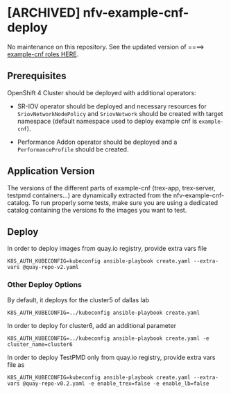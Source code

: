# [ARCHIVED] nfv-example-cnf-deploy
No maintenance on this repository. 
See the updated version of ====> [example-cnf roles HERE](https://github.com/redhatci/ansible-collection-redhatci-ocp/blob/main/roles/example_cnf_deploy/README.md).

## Prerequisites

OpenShift 4 Cluster should be deployed with  additional operators:
 * SR-IOV operator should be deployed and necessary resources for
   `SriovNetworkNodePolicy` and `SriovNetwork` should be created with
   target namespace (default namespace used to deploy example cnf
   is `example-cnf`).

 * Performance Addon operator should be deployed and a `PerformanceProfile`
   should be created.

## Application Version

The versions of the different parts of example-cnf (trex-app, trex-server, testpmd containers...) are dynamically extracted from the nfv-example-cnf-catalog. To run properly some tests, make sure you are using a dedicated catalog containing the versions fo the images you want to test.


## Deploy

In order to deploy images from quay.io registry, provide extra vars file
```
K8S_AUTH_KUBECONFIG=kubeconfig ansible-playbook create.yaml --extra-vars @quay-repo-v2.yaml
```

### Other Deploy Options

By default, it deploys for the cluster5 of dallas lab
```
K8S_AUTH_KUBECONFIG=../kubeconfig ansible-playbook create.yaml
```

In order to deploy for cluster6, add an additional parameter
```
K8S_AUTH_KUBECONFIG=../kubeconfig ansible-playbook create.yaml -e cluster_name=cluster6
```

In order to deploy TestPMD only from quay.io registry, provide extra vars file as
```
K8S_AUTH_KUBECONFIG=kubeconfig ansible-playbook create.yaml --extra-vars @quay-repo-v0.2.yaml -e enable_trex=false -e enable_lb=false
```
